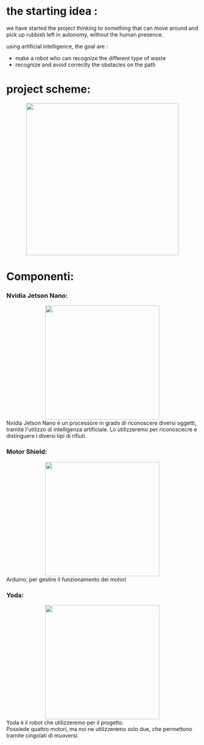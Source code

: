 # the starting idea : 

we have started the project thinking to something that can move around and pick up rubbish left in autonomy, without the human presence.

using artificial intelligence, the goal are : 
- make a robot who can recognize the different type of waste
- recognize and avoid correctly the obstacles on the path

# project scheme:

<div align="center">
    <img src="immagini_readme/Schema_hardware.png" width="400">
</div>

# Componenti:

### Nvidia Jetson Nano:
<div align="center">
     <img src="immagini_readme/jetson_nano_scatola.jpg" width="300">
</div>
<div>
    Nvidia Jetson Nano è un processore in grado di riconoscere diversi oggetti, tramite l'utilizzo di intelligenza artificiale.
    Lo utilizzeremo per riconoscecre e distinguere i diversi tipi di rifiuti.
</div>

### Motor Shield:
<div align="center">
  <img src="immagini_readme/motor_shield.jpg" width="300">
</div>
<div>
    Arduino, per gestire il funzionamento dei motori       
</div>

### Yoda:
<div align="center">
    <img src="immagini_readme/robot.jpg" width="300">
</div>
<div>
    Yoda è il robot che utilizzeremo per il progetto. <br>
    Possiede quattro motori, ma noi ne utilizzeremo solo due, che permettono tramite cingolati di muoversi.
</div>
 
